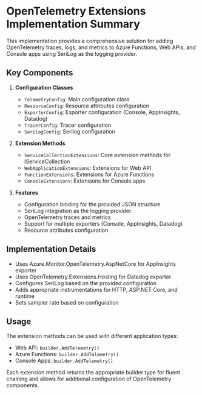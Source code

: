 # OpenTelemetry Extensions Implementation Summary

This implementation provides a comprehensive solution for adding OpenTelemetry traces, logs, and metrics to Azure Functions, Web APIs, and Console apps using SeriLog as the logging provider.

## Key Components

1. **Configuration Classes**
   - `TelemetryConfig`: Main configuration class
   - `ResourceConfig`: Resource attributes configuration
   - `ExporterConfig`: Exporter configuration (Console, AppInsights, Datadog)
   - `TracerConfig`: Tracer configuration
   - `SerilogConfig`: Serilog configuration

2. **Extension Methods**
   - `ServiceCollectionExtensions`: Core extension methods for IServiceCollection
   - `WebApplicationExtensions`: Extensions for Web API
   - `FunctionExtensions`: Extensions for Azure Functions
   - `ConsoleExtensions`: Extensions for Console apps

3. **Features**
   - Configuration binding for the provided JSON structure
   - SeriLog integration as the logging provider
   - OpenTelemetry traces and metrics
   - Support for multiple exporters (Console, AppInsights, Datadog)
   - Resource attributes configuration

## Implementation Details

- Uses Azure.Monitor.OpenTelemetry.AspNetCore for AppInsights exporter
- Uses OpenTelemetry.Extensions.Hosting for Datadog exporter
- Configures SeriLog based on the provided configuration
- Adds appropriate instrumentations for HTTP, ASP.NET Core, and runtime
- Sets sampler rate based on configuration

## Usage

The extension methods can be used with different application types:

- Web API: `builder.AddTelemetry()`
- Azure Functions: `builder.AddTelemetry()`
- Console Apps: `builder.AddTelemetry()`

Each extension method returns the appropriate builder type for fluent chaining and allows for additional configuration of OpenTelemetry components.
